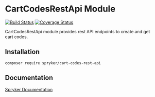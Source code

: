 # CartCodesRestApi Module
[![Build Status](https://travis-ci.org/spryker/cart-codes-rest-api.svg)](https://travis-ci.org/spryker/cart-codes-rest-api)
[![Coverage Status](https://coveralls.io/repos/github/spryker/cart-codes-rest-api/badge.svg)](https://coveralls.io/github/spryker/cart-codes-rest-api)

CartCodesRestApi module provides rest API endpoints to create and get cart codes.

## Installation

```
composer require spryker/cart-codes-rest-api
```

## Documentation

[Spryker Documentation](https://academy.spryker.com/developing_with_spryker/module_guide/modules.html)
